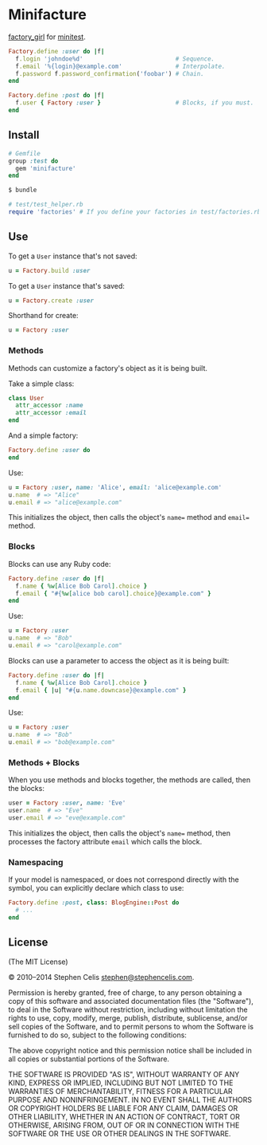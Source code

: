 # Minifacture

[factory_girl][1] for [minitest][2].

[1]: https://github.com/thoughtbot/factory_girl
[2]: https://github.com/seattlerb/minitest

``` ruby
Factory.define :user do |f|
  f.login 'johndoe%d'                          # Sequence.
  f.email '%{login}@example.com'               # Interpolate.
  f.password f.password_confirmation('foobar') # Chain.
end

Factory.define :post do |f|
  f.user { Factory :user }                     # Blocks, if you must.
end
```


## Install

``` ruby
# Gemfile
group :test do
  gem 'minifacture'
end
```

``` sh
$ bundle
```

``` ruby
# test/test_helper.rb
require 'factories' # If you define your factories in test/factories.rb
```


## Use

To get a `User` instance that's not saved:

``` ruby
u = Factory.build :user
```

To get a `User` instance that's saved:

``` ruby
u = Factory.create :user
```

Shorthand for create:

``` ruby
u = Factory :user
```


### Methods

Methods can customize a factory's object as it is being built.

Take a simple class:

``` ruby
class User
  attr_accessor :name
  attr_accessor :email
end
```

And a simple factory:

``` ruby
Factory.define :user do
end
```

Use:

``` ruby
u = Factory :user, name: 'Alice', email: 'alice@example.com'
u.name  # => "Alice"
u.email # => "alice@example.com"
```

This initializes the object, then calls the object's `name=` method and
`email=` method.


### Blocks

Blocks can use any Ruby code:

``` ruby
Factory.define :user do |f|
  f.name { %w[Alice Bob Carol].choice }
  f.email { "#{%w[alice bob carol].choice}@example.com" }
end
```

Use:

``` ruby
u = Factory :user
u.name  # => "Bob"
u.email # => "carol@example.com"
```

Blocks can use a parameter to access the object as it is being built:

``` ruby
Factory.define :user do |f|
  f.name { %w[Alice Bob Carol].choice }
  f.email { |u| "#{u.name.downcase}@example.com" }
end
```

Use:

``` ruby
u = Factory :user
u.name  # => "Bob"
u.email # => "bob@example.com"
```


### Methods + Blocks

When you use methods and blocks together, the methods are called, then the
blocks:

``` ruby
user = Factory :user, name: 'Eve'
user.name  # => "Eve"
user.email # => "eve@example.com"
```

This initializes the object, then calls the object's `name=` method, then
processes the factory attribute `email` which calls the block.


### Namespacing

If your model is namespaced, or does not correspond directly with the symbol,
you can explicitly declare which class to use:

```ruby
Factory.define :post, class: BlogEngine::Post do
  # ...
end
```


## License

(The MIT License)

© 2010–2014 Stephen Celis <stephen@stephencelis.com>.

Permission is hereby granted, free of charge, to any person obtaining a copy
of this software and associated documentation files (the "Software"), to deal
in the Software without restriction, including without limitation the rights
to use, copy, modify, merge, publish, distribute, sublicense, and/or sell
copies of the Software, and to permit persons to whom the Software is
furnished to do so, subject to the following conditions:

The above copyright notice and this permission notice shall be included in all
copies or substantial portions of the Software.

THE SOFTWARE IS PROVIDED "AS IS", WITHOUT WARRANTY OF ANY KIND, EXPRESS OR
IMPLIED, INCLUDING BUT NOT LIMITED TO THE WARRANTIES OF MERCHANTABILITY,
FITNESS FOR A PARTICULAR PURPOSE AND NONINFRINGEMENT. IN NO EVENT SHALL THE
AUTHORS OR COPYRIGHT HOLDERS BE LIABLE FOR ANY CLAIM, DAMAGES OR OTHER
LIABILITY, WHETHER IN AN ACTION OF CONTRACT, TORT OR OTHERWISE, ARISING FROM,
OUT OF OR IN CONNECTION WITH THE SOFTWARE OR THE USE OR OTHER DEALINGS IN THE
SOFTWARE.
